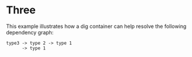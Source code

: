 # Three

This example illustrates how a dig container can help resolve the following
dependency graph:

```
type3 -> type 2 -> type 1
      -> type 1
```
